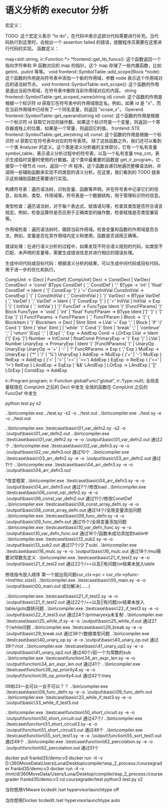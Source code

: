 # 语义分析的 executor 分析
宏定义：

TODO: 这个宏定义表示 "to do"，在代码中表示这部分代码需要进行补充。当代码执行到这里时，会抛出一个 assertion failed 的错误，提醒程序员需要在这里进行代码的实现。
函数定义：

map<std::string, ir::Function *> *frontend::get_lib_funcs(): 这个函数返回一个指向字符串和 IR 函数对应的 map 的指针。这个 map 存储了一些内置函数，比如 getint、putint 等等。
void frontend::SymbolTable::add_scope(Block \*node): 这个函数的作用是向符号表中添加一个新的作用域，参数 node 表示这个作用域对应的语法树节点。
void frontend::SymbolTable::exit_scope(): 这个函数的作用是退出当前作用域，在符号表中删除当前作用域对应的内容。
string frontend::SymbolTable::get_scoped_name(string id) const: 这个函数的作用是根据一个标识符 id 获取它在符号表中的作用域限定名。例如，如果 id 是 "x"，而在当前作用域中已经有了一个同名变量，则返回 "scope_x"。
Operand frontend::SymbolTable::get_operand(string id) const: 这个函数的作用是根据一个标识符 id 获取它对应的操作数。如果这个标识符是一个变量，则返回一个寄存器或栈上的位置，如果是一个常量，则返回它的值。
frontend::STE frontend::SymbolTable::get_ste(string id) const: 这个函数的作用是根据一个标识符 id 获取它在符号表中对应的符号表项。
除了这些函数之外，我们还可以看到一个类 Analyzer 的定义。这个类是语义分析器的主体部分，它有一个私有变量 symbol_table，表示语义分析过程中的符号表，以及一个私有变量 tmp_cnt，表示生成临时变量时使用的计数器。这个类中最重要的函数是 get_ir_program，它接受一个根节点 root，返回一个 IR 程序。这个函数会递归地遍历整棵语法树，并调用一些辅助函数来实现不同类型的语义分析。在这里，我们看到的 TODO 就表示这些辅助函数还需要进行实现。

构建符号表：遍历语法树，识别变量、函数等声明，并在符号表中记录它们的信息，如名称、类型、作用域等。符号表是一个数据结构，用于管理标识符的信息。

类型检查：遍历语法树，对于每个表达式、赋值语句等，检查其类型是否符合语言规定。例如，检查运算符是否应用于正确类型的操作数，检查赋值是否类型兼容等。

作用域检查：遍历语法树时，跟踪当前作用域。检查变量和函数的作用域是否合法，例如，变量是否在其作用域内定义和使用，函数是否调用正确等。

错误处理：在进行语义分析的过程中，如果发现不符合语义规则的代码，如类型不匹配、未声明的变量等，需要生成错误信息并进行相应的错误处理。

生成中间代码或目标代码：根据语义分析的结果，可以生成中间代码或目标代码，用于进一步的优化和执行。

CompUnit -> (Decl | FuncDef) [CompUnit]
Decl -> ConstDecl | VarDecl
ConstDecl -> 'const' BType ConstDef { ',' ConstDef } ';'
BType -> 'int' | 'float'
ConstDef -> Ident { '[' ConstExp ']' } '=' ConstInitVal
ConstInitVal -> ConstExp | '{' [ ConstInitVal { ',' ConstInitVal } ] '}'
VarDecl -> BType VarDef { ',' VarDef } ';'
VarDef -> Ident { '[' ConstExp ']' } [ '=' InitVal ]
InitVal -> Exp | '{' [ InitVal { ',' InitVal } ] '}'
FuncDef -> FuncType Ident '(' [FuncFParams] ')' Block
FuncType -> 'void' | 'int' | 'float'
FuncFParam -> BType Ident ['[' ']' { '[' Exp ']' }]
FuncFParams -> FuncFParam { ',' FuncFParam }
Block -> '{' { BlockItem } '}'
BlockItem -> Decl | Stmt
Stmt -> LVal '=' Exp ';' | Block | 'if' '(' Cond ')' Stmt [ 'else' Stmt ] | 'while' '(' Cond ')' Stmt | 'break' ';' | 'continue' ';' | 'return' [Exp] ';' | [Exp] ';'
Exp -> AddExp
Cond -> LOrExp
LVal -> Ident {'[' Exp ']'}
Number -> IntConst | floatConst
PrimaryExp -> '(' Exp ')' | LVal | Number
UnaryExp -> PrimaryExp | Ident '(' [FuncRParams] ')' | UnaryOp UnaryExp
UnaryOp -> '+' | '-' | '!'
FuncRParams -> Exp { ',' Exp }
MulExp -> UnaryExp { ('\*' | '/' | '%') UnaryExp }
AddExp -> MulExp { ('+' | '-') MulExp }
RelExp -> AddExp { ('<' | '>' | '<=' | '>=') AddExp }
EqExp -> RelExp { ('==' | '!=') RelExp }
LAndExp -> EqExp [ '&&' LAndExp ]
LOrExp -> LAndExp [ '||' LOrExp ]
ConstExp -> AddExp

ir::Program program;
ir::Function globalFunc("global", ir::Type::null);
全局变量赋值在 CompUnit 之后的 Decl 中发生
全局的函数在 CompUnit 之后的 FuncDef 中发生

python test.py s2

..\bin\compiler.exe ../test.sy -s2 -o ../test.out
..\bin\compiler.exe ../test.sy -e -o ../test.out

..\bin\compiler.exe .\testcase\basic\01_var_defn2.sy -s2 -o .\output\basic\01_var_defn2.out
..\bin\compiler.exe .\testcase\basic\01_var_defn2.sy -e -o .\output\basic\01_var_defn2.out
通过2个
..\bin\compiler.exe .\testcase\basic\02_var_defn3.sy -e -o .\output\basic\02_var_defn3.out
通过10个
..\bin\compiler.exe .\testcase\basic\03_arr_defn2.sy -e -o .\output\basic\03_arr_defn2.out
通过11个
..\bin\compiler.exe .\testcase\basic\04_arr_defn3.sy -e -o .\output\basic\04_arr_defn3.out

*改变框架
..\bin\compiler.exe .\testcase\basic\04_arr_defn3.sy -e -o .\output\basic\04_arr_defn3.out
通过7个/修改load
..\bin\compiler.exe .\testcase\basic\06_const_var_defn2.sy -e -o .\output\basic\06_const_var_defn2.out
通过11个/修改ConstDef
..\bin\compiler.exe .\testcase\basic\08_const_array_defn.sy -e -o .\output\basic\08_const_array_defn.out
通过14个/全局变量添加问题
..\bin\compiler.exe .\testcase\basic\09_func_defn.sy -e -o .\output\basic\09_func_defn.out
通过15个/全局变量添加问题
..\bin\compiler.exe .\testcase\basic\10_var_defn_func.sy -e -o .\output\basic\10_var_defn_func.out
通过16个/函数未成功添加到table中
..\bin\compiler.exe .\testcase\basic\13_sub2.sy -e -o .\output\basic\13_sub2.out
通过17个/少了subi
..\bin\compiler.exe .\testcase\basic\16_mulc.sy -e -o .\output\basic\16_mulc.out
通过18个/mul需要对常数先定义
..\bin\compiler.exe .\testcase\basic\21_if_test2.sy -e -o .\output\basic\21_if_test2.out
通过22个/==以及||有问题/or结果未放入table

修改指令放入顺序
第一个就出现问题cur_ctx->pc < cur_ctx->pfunc->InstVec.size()
..\bin\compiler.exe .\testcase\basic\00_main.sy -e -o .\output\basic\00_main.out
成功解决(……)

..\bin\compiler.exe .\testcase\basic\21_if_test2.sy -e -o .\output\basic\21_if_test2.out
通过22个/==以及||有问题/or结果未放入table/goto跳转问题
..\bin\compiler.exe .\testcase\basic\22_if_test3.sy -e -o .\output\basic\22_if_test3.out
通过24个/primaryexp未复制
..\bin\compiler.exe .\testcase\basic\25_while_if.sy -e -o .\output\basic\25_while_if.out
通过27个/while问题
..\bin\compiler.exe .\testcase\basic\29_break.sy -e -o .\output\basic\29_break.out
通过38个/数据类型问题
..\bin\compiler.exe .\testcase\basic\40_unary_op.sy -e -o .\output\basic\40_unary_op.out
通过39个/not
..\bin\compiler.exe .\testcase\basic\41_unary_op2.sy -e -o .\output\basic\41_unary_op2.out
通过40个/前一个为常数的sub
..\bin\compiler.exe .\testcase\function\34_arr_expr_len.sy -e -o .\output\function\34_arr_expr_len.out
通过41个
..\bin\compiler.exe .\testcase\function\38_op_priority4.sy -e -o .\output\function\38_op_priority4.out
通过42个/neq

09和33一会可以一会不可以？？
..\bin\compiler.exe .\testcase\basic\09_func_defn.sy -e -o .\output\basic\09_func_defn.out
..\bin\compiler.exe .\testcase\basic\33_while_if_test3.sy -e -o .\output\basic\33_while_if_test3.out

..\bin\compiler.exe .\testcase\function\50_short_circuit.sy -e -o .\output\function\50_short_circuit.out
通过47个/
..\bin\compiler.exe .\testcase\function\51_short_circuit3.sy -e -o .\output\function\51_short_circuit3.out
通过48个
..\bin\compiler.exe .\testcase\function\55_sort_test1.sy -e -o .\output\function\55_sort_test1.out
通过49个
..\bin\compiler.exe .\testcase\function\62_percolation.sy -e -o .\output\function\62_percolation.out
通过51个



docker pull frankd35/demo:v3
docker run -it -v D:\360MoveData\Users\Luna\Desktop\compiler\exp_2_process:/coursegrader frankd35/demo:v3
docker run -it -v /mnt/d/360MoveData/Users/Luna/Desktop/compiler/exp_2_process:/coursegrader frankd35/demo:v3
cd coursegrader/test
python3 test.py s2

当你想用VMware
bcdedit /set hypervisorlaunchtype off

当你想用Docker
bcdedit /set hypervisorlaunchtype auto


